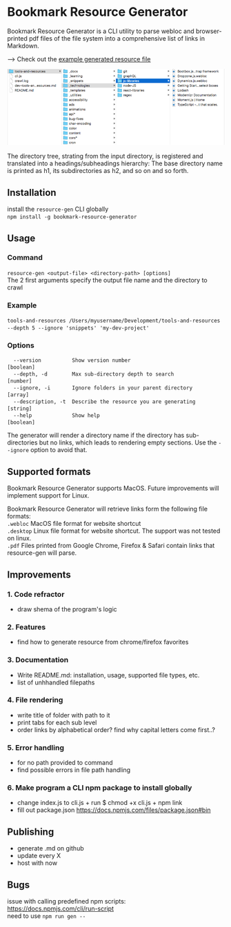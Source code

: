 # Bookmark Resource Generator

Bookmark Resource Generator is a CLI utility to parse webloc and browser-printed pdf files of the file system into a comprehensive list of links in Markdown. 

--> Check out the [example generated resource file](./output/dev-tools-and-resources.md)

![Folder structure screenshot](./folder-structure.png)

The directory tree, strating from the input directory, is registered and translated into a headings/subheadings hierarchy: The base directory name is printed as h1, its subdirectories as h2, and so on and so forth.

## Installation

install the `resource-gen` CLI globally  
`npm install -g bookmark-resource-generator`

## Usage

### Command 
`resource-gen <output-file> <directory-path> [options]`  
The 2 first arguments specify the output file name and the directory to crawl

### Example  
`tools-and-resources /Users/myusername/Development/tools-and-resources --depth 5 --ignore 'snippets' 'my-dev-project'`

### Options  
```
  --version          Show version number                               [boolean]
  --depth, -d        Max sub-directory depth to search                 [number]
  --ignore, -i       Ignore folders in your parent directory           [array]
  --description, -t  Describe the resource you are generating          [string]
  --help             Show help                                         [boolean]
```

The generator will render a directory name if the directory has sub-directories but no links, which leads to rendering empty sections. Use the `--ignore` option to avoid that. 

## Supported formats

Bookmark Resource Generator supports MacOS. Future improvements will implement support for Linux.   

Bookmark Resource Generator will retrieve links form the following file formats:   
`.webloc`   MacOS file format for website shortcut  
`.desktop`  Linux file format for website shortcut. The support was not tested on linux.  
`.pdf`      Files printed from Google Chrome, Firefox & Safari contain links that resource-gen will parse.  


## Improvements

### 1. Code refractor

- draw shema of the program's logic

### 2. Features

- find how to generate resource from chrome/firefox favorites

### 3. Documentation

- Write README.md: installation, usage, supported file types, etc.
- list of unhhandled filepaths

### 4. File rendering

- write title of folder with path to it
- print tabs for each sub level
- order links by alphabetical order? find why capital letters come first..?

### 5. Error handling

- for no path provided to command
- find possible errors in file path handling

### 6. Make program a CLI npm package to install globally

- change index.js to cli.js + run \$ chmod +x cli.js + npm link
- fill out package.json https://docs.npmjs.com/files/package.json#bin

## Publishing

- generate .md on github
- update every X
- host with now

## Bugs

issue with calling predefined npm scripts:  
https://docs.npmjs.com/cli/run-script  
need to use `npm run gen --`
